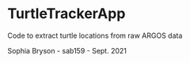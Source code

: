 # TurtleTrackerApp
Code to extract turtle locations from raw ARGOS data

Sophia Bryson - sab159 - Sept. 2021
